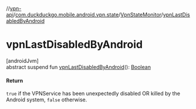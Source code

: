 //[vpn-api](../../../index.md)/[com.duckduckgo.mobile.android.vpn.state](../index.md)/[VpnStateMonitor](index.md)/[vpnLastDisabledByAndroid](vpn-last-disabled-by-android.md)

# vpnLastDisabledByAndroid

[androidJvm]\
abstract suspend fun [vpnLastDisabledByAndroid](vpn-last-disabled-by-android.md)(): [Boolean](https://kotlinlang.org/api/latest/jvm/stdlib/kotlin/-boolean/index.html)

#### Return

`true` if the VPNService has been unexpectedly disabled OR killed by the Android system, `false` otherwise.
